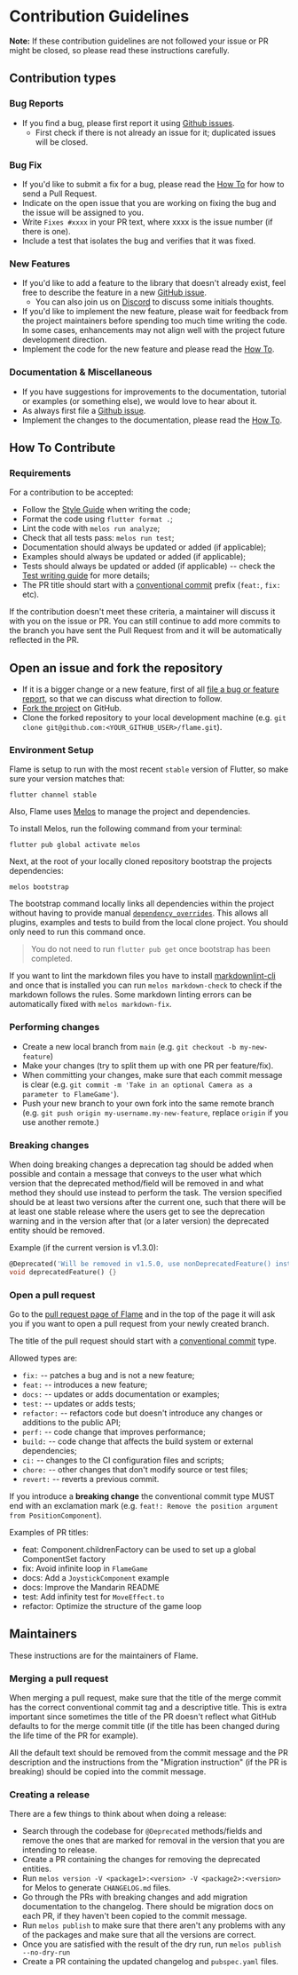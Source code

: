 # Contribution Guidelines

**Note:** If these contribution guidelines are not followed your issue or PR might be closed, so
please read these instructions carefully.


## Contribution types


### Bug Reports

- If you find a bug, please first report it using [Github issues].
  - First check if there is not already an issue for it; duplicated issues will be closed.


### Bug Fix

- If you'd like to submit a fix for a bug, please read the [How To](#how-to-contribute) for how to
   send a Pull Request.
- Indicate on the open issue that you are working on fixing the bug and the issue will be assigned
   to you.
- Write `Fixes #xxxx` in your PR text, where xxxx is the issue number (if there is one).
- Include a test that isolates the bug and verifies that it was fixed.


### New Features

- If you'd like to add a feature to the library that doesn't already exist, feel free to describe
   the feature in a new [GitHub issue].
  - You can also join us on [Discord] to discuss some initials thoughts.
- If you'd like to implement the new feature, please wait for feedback from the project maintainers
   before spending too much time writing the code. In some cases, enhancements may not align well
   with the project future development direction.
- Implement the code for the new feature and please read the [How To](#how-to-contribute).


### Documentation & Miscellaneous

- If you have suggestions for improvements to the documentation, tutorial or examples (or something
   else), we would love to hear about it.
- As always first file a [Github issue].
- Implement the changes to the documentation, please read the [How To](#how-to-contribute).


## How To Contribute


### Requirements

For a contribution to be accepted:

- Follow the [Style Guide] when writing the code;
- Format the code using `flutter format .`;
- Lint the code with `melos run analyze`;
- Check that all tests pass: `melos run test`;
- Documentation should always be updated or added (if applicable);
- Examples should always be updated or added (if applicable);
- Tests should always be updated or added (if applicable) -- check the [Test writing guide] for
  more details;
- The PR title should start with a [conventional commit] prefix (`feat:`, `fix:` etc).

If the contribution doesn't meet these criteria, a maintainer will discuss it with you on the issue
or PR. You can still continue to add more commits to the branch you have sent the Pull Request from
and it will be automatically reflected in the PR.


## Open an issue and fork the repository

- If it is a bigger change or a new feature, first of all
   [file a bug or feature report][GitHub issue], so that we can discuss what direction to follow.
- [Fork the project][fork guide] on GitHub.
- Clone the forked repository to your local development machine
   (e.g. `git clone git@github.com:<YOUR_GITHUB_USER>/flame.git`).


### Environment Setup

Flame is setup to run with the most recent `stable` version of Flutter, so make sure your version
matches that:

```shell
flutter channel stable
```

Also, Flame uses [Melos] to manage the project and dependencies.

To install Melos, run the following command from your terminal:

```shell
flutter pub global activate melos
```

Next, at the root of your locally cloned repository bootstrap the projects dependencies:

```shell
melos bootstrap
```

The bootstrap command locally links all dependencies within the project without having to
provide manual [`dependency_overrides`][pubspec doc]. This allows all
plugins, examples and tests to build from the local clone project. You should only need to run this
command once.

> You do not need to run `flutter pub get` once bootstrap has been completed.

If you want to lint the markdown files you have to install
[markdownlint-cli](https://github.com/igorshubovych/markdownlint-cli) and once that is installed you
can run `melos markdown-check` to check if the markdown follows the rules. Some markdown linting
errors can be automatically fixed with `melos markdown-fix`.


### Performing changes

- Create a new local branch from `main` (e.g. `git checkout -b my-new-feature`)
- Make your changes (try to split them up with one PR per feature/fix).
- When committing your changes, make sure that each commit message is clear
 (e.g. `git commit -m 'Take in an optional Camera as a parameter to FlameGame'`).
- Push your new branch to your own fork into the same remote branch
 (e.g. `git push origin my-username.my-new-feature`, replace `origin` if you use another remote.)


### Breaking changes

When doing breaking changes a deprecation tag should be added when possible and contain a message
that conveys to the user what which version that the deprecated method/field will be removed in and
what method they should use instead to perform the task. The version specified should be at least
two versions after the current one, such that there will be at least one stable release where the
users get to see the deprecation warning and in the version after that (or a later version) the
deprecated entity should be removed.

Example (if the current version is v1.3.0):

```dart
@Deprecated('Will be removed in v1.5.0, use nonDeprecatedFeature() instead')
void deprecatedFeature() {}
```


### Open a pull request

Go to the [pull request page of Flame][PRs] and in the top
of the page it will ask you if you want to open a pull request from your newly created branch.

The title of the pull request should start with a [conventional commit] type.

Allowed types are:

- `fix:` -- patches a bug and is not a new feature;
- `feat:` -- introduces a new feature;
- `docs:` -- updates or adds documentation or examples;
- `test:` -- updates or adds tests;
- `refactor:` -- refactors code but doesn't introduce any changes or additions to the public API;
- `perf:` -- code change that improves performance;
- `build:` -- code change that affects the build system or external dependencies;
- `ci:` -- changes to the CI configuration files and scripts;
- `chore:` -- other changes that don't modify source or test files;
- `revert:` -- reverts a previous commit.

If you introduce a **breaking change** the conventional commit type MUST end with an exclamation
mark (e.g. `feat!: Remove the position argument from PositionComponent`).

Examples of PR titles:

- feat: Component.childrenFactory can be used to set up a global ComponentSet factory
- fix: Avoid infinite loop in `FlameGame`
- docs: Add a `JoystickComponent` example
- docs: Improve the Mandarin README
- test: Add infinity test for `MoveEffect.to`
- refactor: Optimize the structure of the game loop


## Maintainers

These instructions are for the maintainers of Flame.


### Merging a pull request

When merging a pull request, make sure that the title of the merge commit has the correct
conventional commit tag and a descriptive title. This is extra important since sometimes the title
of the PR doesn't reflect what GitHub defaults to for the merge commit title (if the title has been
changed during the life time of the PR for example).

All the default text should be removed from the commit message and the PR description and the
instructions from the "Migration instruction" (if the PR is breaking) should be copied into the
commit message.


### Creating a release

There are a few things to think about when doing a release:

- Search through the codebase for `@Deprecated` methods/fields and remove the ones that are marked
   for removal in the version that you are intending to release.
- Create a PR containing the changes for removing the deprecated entities.
- Run `melos version -V <package1>:<version> -V <package2>:<version>` for Melos to generate
   `CHANGELOG.md` files.
- Go through the PRs with breaking changes and add migration documentation to the changelog.
   There should be migration docs on each PR, if they haven't been copied to the commit message.
- Run `melos publish` to make sure that there aren't any problems with any of the packages and make
   sure that all the versions are correct.
- Once you are satisfied with the result of the dry run, run `melos publish --no-dry-run`
- Create a PR containing the updated changelog and `pubspec.yaml` files.


[GitHub issue]: https://github.com/flame-engine/flame/issues
[GitHub issues]: https://github.com/flame-engine/flame/issues
[PRs]: https://github.com/flame-engine/flame/pulls
[fork guide]: https://docs.github.com/en/get-started/quickstart/contributing-to-projects
[Discord]: https://discord.com/invite/pxrBmy4
[Melos]: https://github.com/invertase/melos
[pubspec doc]: https://dart.dev/tools/pub/pubspec
[conventional commit]: https://www.conventionalcommits.org
[style guide]: https://docs.flame-engine.org/main/development/style_guide
[test writing guide]: https://docs.flame-engine.org/main/development/testing_guide
